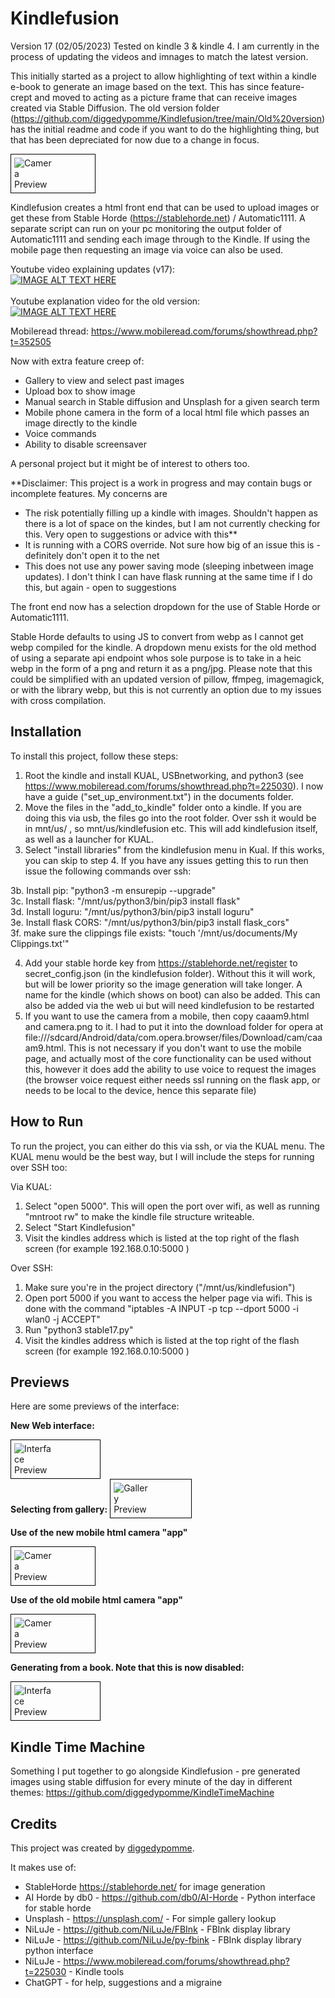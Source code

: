 # Kindlefusion 

Version 17 (02/05/2023)
Tested on kindle 3 & kindle 4. I am currently in the process of updating the videos and imnages to match the latest version. 

This initially started as a project to allow highlighting of text within a kindle e-book to generate an image based on the text. This has since feature-crept and moved to acting as a picture frame that can receive images created via Stable Diffusion. The old version folder (https://github.com/diggedypomme/Kindlefusion/tree/main/Old%20version) has the initial readme and code if you want to do the highlighting thing, but that has been depreciated for now due to a change in focus.

<div style="border: 1px solid black; padding: 5px; display: inline-block;">
  <img src="/documentation/1682950016238.jpeg" alt="Camera Preview" style="max-width: 50%; height: auto;">
</div>
<BR>

Kindlefusion creates a html front end that can be used to upload images or get these from Stable Horde (https://stablehorde.net) / Automatic1111. A separate script can run on your pc monitoring the output folder of Automatic1111 and sending each image through to the Kindle. If using the mobile page then requesting an image via voice can also be used.

Youtube video explaining updates (v17):
<BR>
[![IMAGE ALT TEXT HERE](https://img.youtube.com/vi/1u91N8Ai91s/0.jpg)](https://youtu.be/1u91N8Ai91s)
<BR><BR>
Youtube explanation video for the old version:
<BR>
[![IMAGE ALT TEXT HERE](https://img.youtube.com/vi/SueGVpyrgG8/0.jpg)](https://www.youtube.com/watch?v=SueGVpyrgG8)

Mobileread thread: https://www.mobileread.com/forums/showthread.php?t=352505

Now with extra feature creep of:
- Gallery to view and select past images
- Upload box to show image
- Manual search in Stable diffusion and Unsplash for a given search term
- Mobile phone camera in the form of a local html file which passes an image directly to the kindle
- Voice commands
- Ability to disable screensaver

A personal project but it might be of interest to others too. 

**Disclaimer: This project is a work in progress and may contain bugs or incomplete features.
My concerns are 
- The risk potentially filling up a kindle with images. Shouldn't happen as there is a lot of space on the kindes, but I am not currently checking for this. Very open to suggestions or advice with this**
- It is running with a CORS override. Not sure how big of an issue this is - definitely don't open it to the net
- This does not use any power saving mode (sleeping inbetween image updates). I don't think I can have flask running at the same time if I do this, but again - open to suggestions


The front end now has a selection dropdown for the use of Stable Horde or Automatic1111. 

Stable Horde defaults to using JS to convert from webp as I cannot get webp compiled for the kindle. A dropdown menu exists for the old method of using a separate api endpoint whos sole purpose is to take in a heic webp in the form of a png and return it as a png/jpg. Please note that this could be simplified with an updated version of pillow, ffmpeg, imagemagick, or with the library webp, but this is not currently an option due to my issues with cross compilation.

## Installation

To install this project, follow these steps:

1. Root the kindle and install KUAL, USBnetworking, and python3 (see https://www.mobileread.com/forums/showthread.php?t=225030). I now have a guide ("set_up_environment.txt") in the documents folder. 
2. Move the files in the "add_to_kindle" folder onto a kindle. If you are doing this via usb, the files go into the root folder. Over ssh it would be in mnt/us/ , so mnt/us/kindlefusion  etc. This will add kindlefusion itself, as well as a launcher for KUAL.
3. Select "install libraries" from the kindlefusion menu in Kual. If this works, you can skip to step 4. If you have any issues getting this to run then issue the following commands over ssh:

3b. Install pip: "python3 -m ensurepip --upgrade"<BR>
3c. Install flask: "/mnt/us/python3/bin/pip3 install flask"<BR>
3d. Install loguru: "/mnt/us/python3/bin/pip3 install loguru"<BR>
3e. Install flask CORS: "/mnt/us/python3/bin/pip3 install flask_cors"<BR>
3f. make sure the clippings file exists: "touch  '/mnt/us/documents/My Clippings.txt'"<BR>

4. Add your stable horde key from https://stablehorde.net/register to secret_config.json (in the kindlefusion folder). Without this it will work, but will be lower priority so the image generation will take longer. A name for the kindle (which shows on boot) can also be added. This can also be added via the web ui but will need kindlefusion to be restarted
5. If you want to use the camera from a mobile, then copy caaam9.html and camera.png to it. I had to put it into the download folder for opera at file:///sdcard/Android/data/com.opera.browser/files/Download/cam/caaam9.html. This is not necessary if you don't want to use the mobile page, and actually most of the core functionality can be used without this, however it does add the ability to use voice to request the images (the browser voice request either needs ssl running on the flask app, or needs to be local to the device, hence this separate file)



## How to Run

To run the project, you can either do this via ssh, or via the KUAL menu. The KUAL menu would be the best way, but I will include the steps for running over SSH too:

Via KUAL:
1. Select "open 5000". This will open the port over wifi, as well as running "mntroot rw" to make the kindle file structure writeable.
2. Select "Start Kindlefusion"
3. Visit the kindles address which is listed at the top right of the flash screen (for example 192.168.0.10:5000 )

Over SSH:
1. Make sure you're in the project directory ("/mnt/us/kindlefusion")
2. Open port 5000 if you want to access the helper page via wifi. This is done with the command "iptables -A INPUT -p tcp --dport 5000 -i wlan0 -j ACCEPT"
3. Run "python3 stable17.py"
4. Visit the kindles address which is listed at the top right of the flash screen (for example 192.168.0.10:5000 )


## Previews

Here are some previews of the interface:

<strong>New Web interface:</strong>
<div style="border: 1px solid black; padding: 5px; display: inline-block;">
  <img src="/documentation/kf17ui.png" alt="Interface Preview" style="max-width: 50%; height: auto;">
</div>

<br>
<strong>Selecting from gallery:</strong>
<div style="border: 1px solid black; padding: 5px; display: inline-block;">
  <img src="/documentation/gallery.png" alt="Gallery Preview" style="max-width: 50%; height: auto;">
</div>
<br>

<strong>Use of the new mobile html camera "app"</strong>
<div style="border: 1px solid black; padding: 5px; display: inline-block;">
  <img src="/documentation/caaam_mini.png" alt="Camera Preview" style="max-width: 50%; height: auto;">
</div>

<strong>Use of the old mobile html camera "app"</strong>
<div style="border: 1px solid black; padding: 5px; display: inline-block;">
  <img src="/documentation/camera.png" alt="Camera Preview" style="max-width: 50%; height: auto;">
</div>



<strong>Generating from a book. Note that this is now disabled:</strong>
<div style="border: 1px solid black; padding: 5px; display: inline-block;">
  <img src="/documentation/lookup.png" alt="Interface Preview" style="max-width: 50%; height: auto;">
</div>
<br>



## Kindle Time Machine
Something I put together to go alongside Kindlefusion - pre generated images using stable diffusion for every minute of the day in different themes:
https://github.com/diggedypomme/KindleTimeMachine


## Credits

This project was created by [diggedypomme](https://github.com/diggedypomme). 

It makes use of:

- StableHorde https://stablehorde.net/ for image generation
- AI Horde by db0 - https://github.com/db0/AI-Horde - Python interface for stable horde
- Unsplash  - https://unsplash.com/ - For simple gallery lookup
- NiLuJe  - https://github.com/NiLuJe/FBInk - FBInk display library
- NiLuJe  - https://github.com/NiLuJe/py-fbink - FBInk display library python interface
- NiLuJe  - https://www.mobileread.com/forums/showthread.php?t=225030 - Kindle tools
- ChatGPT - for help, suggestions and a migraine
